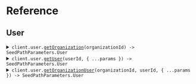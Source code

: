 # Reference

## User

<details><summary><code>client.user.<a href="/src/api/resources/user/client/Client.ts">getOrganization</a>(organizationId) -> SeedPathParameters.User</code></summary>
<dl>
<dd>

#### 🔌 Usage

<dl>
<dd>

<dl>
<dd>

```typescript
await client.user.getOrganization("organizationId");
```

</dd>
</dl>
</dd>
</dl>

#### ⚙️ Parameters

<dl>
<dd>

<dl>
<dd>

**organizationId:** `string`

</dd>
</dl>

<dl>
<dd>

**requestOptions:** `User.RequestOptions`

</dd>
</dl>
</dd>
</dl>

</dd>
</dl>
</details>

<details><summary><code>client.user.<a href="/src/api/resources/user/client/Client.ts">getUser</a>(userId, { ...params }) -> SeedPathParameters.User</code></summary>
<dl>
<dd>

#### 🔌 Usage

<dl>
<dd>

<dl>
<dd>

```typescript
await client.user.getUser("userId");
```

</dd>
</dl>
</dd>
</dl>

#### ⚙️ Parameters

<dl>
<dd>

<dl>
<dd>

**userId:** `string`

</dd>
</dl>

<dl>
<dd>

**request:** `SeedPathParameters.GetUsersRequest`

</dd>
</dl>

<dl>
<dd>

**requestOptions:** `User.RequestOptions`

</dd>
</dl>
</dd>
</dl>

</dd>
</dl>
</details>

<details><summary><code>client.user.<a href="/src/api/resources/user/client/Client.ts">getOrganizationUser</a>(organizationId, userId, { ...params }) -> SeedPathParameters.User</code></summary>
<dl>
<dd>

#### 🔌 Usage

<dl>
<dd>

<dl>
<dd>

```typescript
await client.user.getOrganizationUser("organizationId", "userId");
```

</dd>
</dl>
</dd>
</dl>

#### ⚙️ Parameters

<dl>
<dd>

<dl>
<dd>

**organizationId:** `string`

</dd>
</dl>

<dl>
<dd>

**userId:** `string`

</dd>
</dl>

<dl>
<dd>

**request:** `SeedPathParameters.GetOrganizationUserRequest`

</dd>
</dl>

<dl>
<dd>

**requestOptions:** `User.RequestOptions`

</dd>
</dl>
</dd>
</dl>

</dd>
</dl>
</details>
